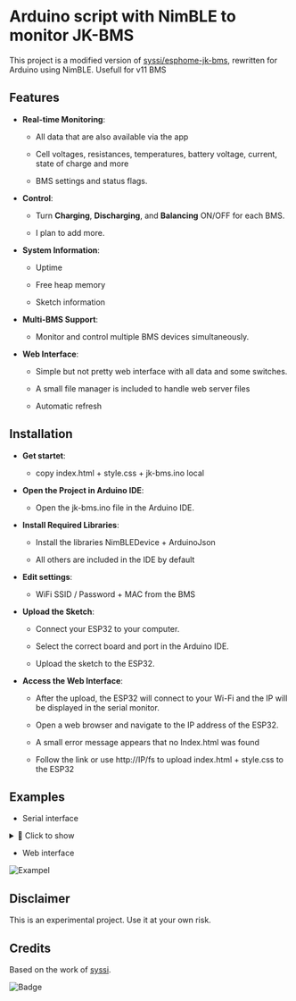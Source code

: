 # Arduino script with NimBLE to monitor JK-BMS 

This project is a modified version of [syssi/esphome-jk-bms](https://github.com/syssi/esphome-jk-bms/), rewritten for Arduino using NimBLE.
Usefull for v11 BMS

## Features
*   **Real-time Monitoring**:
    
    *   All data that are also available via the app
        
    *   Cell voltages, resistances, temperatures, battery voltage, current, state of charge and more
        
    *   BMS settings and status flags.
        
*   **Control**:
    
    *   Turn **Charging**, **Discharging**, and **Balancing** ON/OFF for each BMS.
 
    *   I plan to add more.
        
*   **System Information**:
    
    *   Uptime 
        
    *   Free heap memory 
        
    *   Sketch information 
        
*   **Multi-BMS Support**:
    
    *   Monitor and control multiple BMS devices simultaneously.
        
*   **Web Interface**:
    
    *   Simple but not pretty web interface with all data and some switches.
 
    *   A small file manager is included to handle web server files
        
    *   Automatic refresh 


Installation
------------

*   **Get startet**:

    *   copy index.html + style.css + jk-bms.ino local
    
*   **Open the Project in Arduino IDE**:
    
    *   Open the jk-bms.ino file in the Arduino IDE.
        
*   **Install Required Libraries**:
    
    *   Install the libraries NimBLEDevice + ArduinoJson
 
    *   All others are included in the IDE by default
 
*   **Edit settings**:

    *   WiFi SSID / Password + MAC from the BMS
        
*   **Upload the Sketch**:
    
    *   Connect your ESP32 to your computer.
        
    *   Select the correct board and port in the Arduino IDE.
        
    *   Upload the sketch to the ESP32.
        
*   **Access the Web Interface**:
    
    *   After the upload, the ESP32 will connect to your Wi-Fi and the IP will be displayed in the serial monitor.
        
    *   Open a web browser and navigate to the IP address of the ESP32.
 
    *   A small error message appears that no Index.html was found
 
    *   Follow the link or use http://IP/fs to upload index.html + style.css to the ESP32
 
## Examples

   *   Serial interface

<details>
<summary>📁 Click to show</summary>

```
rst:0x1 (POWERON_RESET),boot:0x13 (SPI_FAST_FLASH_BOOT)
configsip: 0, SPIWP:0xee
clk_drv:0x00,q_drv:0x00,d_drv:0x00,cs0_drv:0x00,hd_drv:0x00,wp_drv:0x00
mode:DIO, clock div:1
load:0x3fff0030,len:4916
load:0x40078000,len:16436
load:0x40080400,len:4
ho 8 tail 4 room 4
load:0x40080404,len:3524
entry 0x400805b8
..
WiFi connected
IP address: 
192.168.0.102
LittleFS Mounted Successfully
Initializing NimBLE Client...
Starting scan...
BLE Device found: Name: , Address: 27:74:79:c1:9a:a6, manufacturer data: 0600010f200283b89eafdb644a971466f6f372ef262acdf0eb0c92be0f
BLE Device found: Name: JK_BD4A20S4P, Address: 20:22:08:25:26:8b, manufacturer data: 4a4b0001, serviceUUID: 0xffe0
Found target device: 20:22:08:25:26:8b
Attempting to connect to 20:22:08:25:26:8b...
New client created.
Connected to 20:22:08:25:26:8b
Connected to: 20:22:08:25:26:8b RSSI: -41
Subscribed to notifications for 0xffe1
Writing register: address=0x97, value=0x00000000, length=0
Frame to be sent: AA 55 90 EB 97 00 00 00 00 00 00 00 00 00 00 00 00 00 00 11 
Notification received...
Handling notification...
Start of data frame detected.
Notification received...
Handling notification...
Continuing data frame...
New data available for parsing.
Device info frame detected.
Processing device info...
Raw data received:
55 AA EB 90 03 77 4A 4B 5F 42 44 34 41 32 30 53 
34 50 00 00 00 00 31 31 2E 58 57 00 00 00 31 31 
2E 32 35 00 00 00 90 C4 05 00 3A 00 00 00 4A 4B 
5F 42 44 34 41 32 30 53 34 50 00 00 00 00 31 32 
33 34 00 00 00 00 00 00 00 00 00 00 00 00 32 34 
30 39 32 37 00 00 32 30 38 32 33 32 31 34 33 39 
00 30 30 30 30 00 49 6E 70 75 74 20 55 73 65 72 
64 61 74 61 00 00 31 32 33 34 00 00 00 00 00 00 
00 00 00 00 00 00 49 6E 70 75 74 20 55 73 65 72 
64 61 74 61 00 00 7C F8 FF FF 1F 0D 00 00 00 00 
00 00 90 0F 00 00 00 00 C0 D8 03 00 00 00 00 01 
00 00 00 00 00 00 00 00 00 00 00 00 00 00 00 00 
00 00 00 00 00 00 00 00 00 00 00 00 00 00 00 00 
00 00 00 00 00 00 00 00 00 00 00 00 00 00 00 00 
00 00 00 00 00 00 00 00 00 00 00 00 00 00 00 00 
00 00 00 00 00 00 00 00 00 00 00 00 00 00 00 00 
00 00 00 00 00 00 00 00 00 00 00 00 00 00 00 00 
00 00 00 00 00 00 00 00 00 00 00 00 00 00 00 FE 
0F 00 00 00 00 00 00 00 00 00 00 53 
  Vendor ID: JK_BD4A20S4P
  Hardware version: 11.XW
  Software version: 11.25
  Uptime: 378000 s
  Power on count: 58
  Device name: JK_BD4A20S4P
  Device passcode: 1234
  Manufacturing date: 240927
  Serial number: 2082321439
  Passcode: 0000
  User data: Input Userdata
  Setup passcode: 1234
Notification received...
Handling notification...
Writing register: address=0x96, value=0x00000000, length=0
Frame to be sent: AA 55 90 EB 96 00 00 00 00 00 00 00 00 00 00 00 00 00 00 10 
20:22:08:25:26:8b connected successfully
Notification received...
Handling notification...
Start of data frame detected.
Notification received...
Handling notification...
Continuing data frame...
New data available for parsing.
BMS Settings frame detected.
Processing BMS settings...
Cell voltage undervoltage protection: 2.82V
Cell voltage undervoltage recovery: 2.85V
Cell voltage overvoltage protection: 4.20V
Cell voltage overvoltage recovery: 4.18V
Balance trigger voltage: 0.01V
Power off voltage: 2.80V
Max charge current: 25.00A
Charge overcurrent protection delay: 30.00s
Charge overcurrent protection recovery time: 60.00s
Max discharge current: 40.00A
Discharge overcurrent protection delay: 300.00s
Discharge overcurrent protection recovery time: 60.00s
Short circuit protection recovery time: 60.00s
Max balance current: 0.40A
Charge overtemperature protection: 70.00C
Charge overtemperature protection recovery: 60.00C
Discharge overtemperature protection: 70.00C
Discharge overtemperature protection recovery: 60.00C
Charge undertemperature protection: -20.00C
Charge undertemperature protection recovery: -10.00C
Power tube overtemperature protection: 100.00C
Power tube overtemperature protection recovery: 80.00C
Cell count: 9
Total battery capacity: 40.00Ah
Short circuit protection delay: 1500.00us
Balance starting voltage: 3.00V
Notification received...
Handling notification...
Notification received...
Handling notification...
Start of data frame detected.
Notification received...
Handling notification...
Continuing data frame...
New data available for parsing.
Cell data frame detected.
Parsing data...

--- Data from 20:22:08:25:26:8b ---
Cell Voltages:
  Cell 01: 3.695 V
  Cell 02: 3.696 V
  Cell 03: 3.696 V
  Cell 04: 3.698 V
  Cell 05: 3.697 V
  Cell 06: 3.701 V
  Cell 07: 3.700 V
  Cell 08: 3.700 V
  Cell 09: 3.696 V
  Cell 10: 0.000 V
  Cell 11: 0.000 V
  Cell 12: 0.000 V
  Cell 13: 0.000 V
  Cell 14: 0.000 V
  Cell 15: 0.000 V
  Cell 16: 0.000 V
wire Resist:
  Cell 01: 0.321 Ohm
  Cell 02: 0.326 Ohm
  Cell 03: 0.332 Ohm
  Cell 04: 0.325 Ohm
  Cell 05: 0.310 Ohm
  Cell 06: 0.314 Ohm
  Cell 07: 0.314 Ohm
  Cell 08: 0.312 Ohm
  Cell 09: 0.313 Ohm
  Cell 10: 0.000 Ohm
  Cell 11: 0.000 Ohm
  Cell 12: 0.000 Ohm
  Cell 13: 0.000 Ohm
  Cell 14: 0.000 Ohm
  Cell 15: 0.000 Ohm
  Cell 16: 0.000 Ohm
Average Cell Voltage: 3.70V
Delta Cell Voltage: 0.01V
Balance Curr: 0.00A
Battery Voltage: 33.28V
Battery Power: 0.00W
Charge Current: 0.00A
Charge: 77%
Capacity Remain: 30.81Ah
Nominal Capacity: 40.00Ah
Cycle Count: 0.00
Cycle Capacity: 0.05Ah
Temperature T1: 22.0C
Temperature T2: 22.9C
Temperature MOS: 28.1C
Uptime: 4d 9h 4m
Charge: 1
Discharge: 1
Balance: 0
Balancing Action: 0
Notification received...
Handling notification...
Ignoring notification. Remaining: 9
Notification received...
Handling notification...
Ignoring notification. Remaining: 8
Notification received...
Handling notification...
Ignoring notification. Remaining: 7
Notification received...
Handling notification...
Ignoring notification. Remaining: 6
Notification received...
Handling notification...
Ignoring notification. Remaining: 5
Notification received...
Handling notification...
Ignoring notification. Remaining: 4
Notification received...
Handling notification...
Ignoring notification. Remaining: 3
Notification received...
Handling notification...
```
</details>


 *   Web interface

![Exampel](https://github.com/peff74/Arduino-jk-bms/blob/main/jkbms_website.png)

## Disclaimer
This is an experimental project. Use it at your own risk.

## Credits
Based on the work of [syssi](https://github.com/syssi).

![Badge](https://hitscounter.dev/api/hit?url=https%3A%2F%2Fgithub.com%2Fpeff74%2FArduino-jk-bms&label=Hits&icon=github&color=%23198754&message=&style=flat&tz=UTC)
